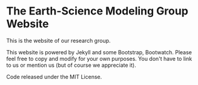 # The Earth-Science Modeling Group Website

This is the website of our research group.

This website is powered by Jekyll and some Bootstrap, Bootwatch. Please feel free to copy and modify for your own purposes.  You don't have to link to us or mention us (but of course we appreciate it).

Code released under the MIT License.

